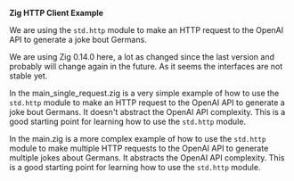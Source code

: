 **Zig HTTP Client Example**

We are using the `std.http` module to make an HTTP request to the OpenAI API to generate a joke bout Germans.

We are using Zig 0.14.0 here, a lot as changed since the last version and probably will change again in the future. As it seems the interfaces are not stable yet.

In the main_single_request.zig is a very simple example of how to use the `std.http` module to make an HTTP request to the OpenAI API to generate a joke bout Germans. It doesn't abstract the OpenAI API complexity. This is a good starting point for learning how to use the `std.http` module.

In the main.zig is a more complex example of how to use the `std.http` module to make multiple HTTP requests to the OpenAI API to generate multiple jokes about Germans. It abstracts the OpenAI API complexity. This is a good starting point for learning how to use the `std.http` module.
